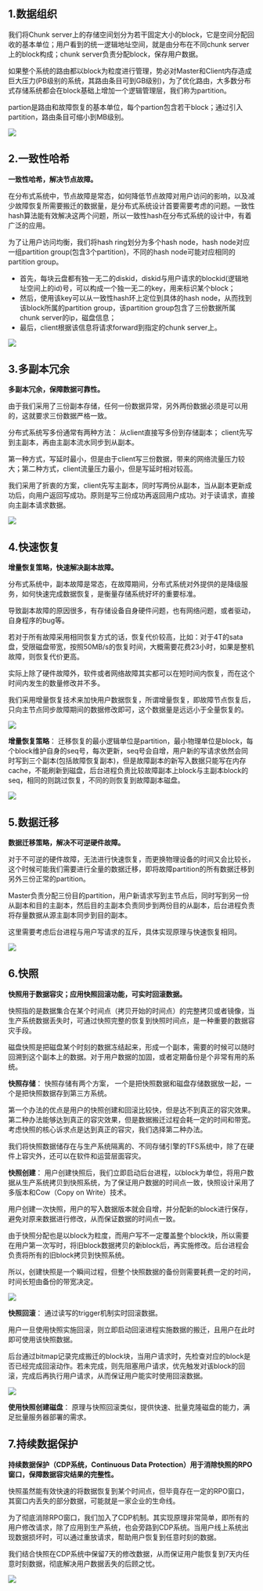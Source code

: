 ## 1.数据组织
我们将Chunk server上的存储空间划分为若干固定大小的block，它是空间分配回收的基本单位；用户看到的统一逻辑地址空间，就是由分布在不同chunk server上的block构成；chunk server负责分配block，保存用户数据。

如果整个系统的路由都以block为粒度进行管理，势必对Master和Client内存造成巨大压力(PB级别的系统，其路由条目可到GB级别)，为了优化路由，大多数分布式存储系统都会在block基础上增加一个逻辑管理层，我们称为partition。

partion是路由和故障恢复的基本单位，每个partion包含若干block；通过引入partition，路由条目可缩小到MB级别。

![](//mccdn.qcloud.com/static/img/07dad25d196a1511bd8b46174ca8eb3d/image.png)

## 2.一致性哈希
**一致性哈希，解决节点故障。**

在分布式系统中，节点故障是常态，如何降低节点故障对用户访问的影响，以及减少故障恢复所需要搬迁的数据量，是分布式系统设计首要需要考虑的问题。一致性hash算法能有效解决这两个问题，所以一致性hash在分布式系统的设计中，有着广泛的应用。

为了让用户访问均衡，我们将hash ring划分为多个hash node，hash node对应一组partition group(包含3个partition)，不同的hash node可能对应相同的partition group。

- 首先，每块云盘都有独一无二的diskid，diskid与用户请求的blockid(逻辑地址空间上的id)号，可以构成一个独一无二的key，用来标识某个block；
- 然后，使用该key可以从一致性hash环上定位到具体的hash node，从而找到该block所属的partition group，该partition group包含了三份数据所属chunk server的ip，磁盘信息；
- 最后，client根据该信息将请求forward到指定的chunk server上。

![](//mccdn.qcloud.com/static/img/6b29e258c2bb0c2008f1d2e19a9b7517/image.png)

## 3.多副本冗余
**多副本冗余，保障数据可靠性。**

由于我们采用了三份副本存储，任何一份数据异常，另外两份数据必须是可以用的，这就要求三份数据严格一致。

分布式系统写多份通常有两种方法：
从client直接写多份到存储副本；
client先写到主副本，再由主副本流水同步到从副本。

第一种方式，写延时最小，但是由于client写三份数据，带来的网络流量压力较大；第二种方式，client流量压力最小，但是写延时相对较高。

我们采用了折衷的方案，client先写主副本，同时写两份从副本，当从副本更新成功后，向用户返回写成功。原则是写三份成功再返回用户成功。对于读请求，直接向主副本请求数据。

![](//mccdn.qcloud.com/static/img/1724b5db3c838602c6e4bb71093c09f8/image.png)

## 4.快速恢复
**增量恢复策略，快速解决副本故障。**

分布式系统中，副本故障是常态，在故障期间，分布式系统对外提供的是降级服务，如何快速完成数据恢复，是衡量存储系统好坏的重要标准。

导致副本故障的原因很多，有存储设备自身硬件问题，也有网络问题，或者驱动，自身程序的bug等。

若对于所有故障采用相同恢复方式的话，恢复代价较高，比如：对于4T的sata盘，受限磁盘带宽，按照50MB/s的恢复时间，大概需要花费23小时，如果是整机故障，则恢复代价更高。

实际上除了硬件故障外，软件或者网络故障其实都可以在短时间内恢复，而在这个时间内发生的数量修改并不多。

我们采用增量恢复技术来加快用户数据恢复，所谓增量恢复，即故障节点恢复后，只向主节点同步故障期间的数据修改即可，这个数据量是远远小于全量恢复的。

![](//mccdn.qcloud.com/static/img/fb13ace73a2e0eb5dac28f78bd95b8f8/image.png)

**增量恢复策略**：
迁移恢复的最小逻辑单位是partition，最小物理单位是block，每个block维护自身的seq号，每次更新，seq号会自增，用户新的写请求依然会同时写到三个副本(包括故障恢复副本)，但是故障副本的新写入数据只能写在内存cache，不能刷新到磁盘，后台进程负责比较故障副本上block与主副本block的seq，相同的则跳过恢复，不同的则恢复到故障副本磁盘。

![](//mccdn.qcloud.com/static/img/1f7135c4c04fba632ebd4ae9c9ec8167/image.png)

## 5.数据迁移
**数据迁移策略，解决不可逆硬件故障。**

对于不可逆的硬件故障，无法进行快速恢复，而更换物理设备的时间又会比较长，这个时候可能我们需要进行全量的数据迁移，即将故障partition的所有数据迁移到另外三份正常的partition。

Master负责分配三份目的partition，用户新请求写到主节点后，同时写到另一份从副本和目的主副本，然后目的主副本负责同步到两份目的从副本，后台进程负责将存量数据从源主副本同步到目的副本。

这里需要考虑后台进程与用户写请求的互斥，具体实现原理与快速恢复相同。

![](//mccdn.qcloud.com/static/img/086b806102327a1e874df22f413339a9/image.png)

## 6.快照
**快照用于数据容灾；应用快照回滚功能，可实时回滚数据。**

快照指的是数据集合在某个时间点（拷贝开始的时间点）的完整拷贝或者镜像，当生产系统数据丢失时，可通过快照完整的恢复到快照时间点，是一种重要的数据容灾手段。

磁盘快照是把磁盘某个时刻的数据冻结起来，形成一个副本，需要的时候可以随时回溯到这个副本上的数据。对于用户数据的加固，或者定期备份是个非常有用的系统。

**快照存储**：
快照存储有两个方案， 一个是把快照数据和磁盘存储数据放一起，一个是把快照数据存到第三方系统。

第一个办法的优点是用户的快照创建和回滚比较快，但是达不到真正的容灾效果。第二种办法能够达到真正的容灾效果，但是数据搬迁过程会耗一定的时间和带宽。考虑快照的核心诉求点是达到真正的容灾，我们选择第二种办法。

我们将快照数据储存在与生产系统隔离的、不同存储引擎的TFS系统中，除了在硬件上容灾外，还可以在软件和运营层面容灾。

**快照创建**：
用户创建快照后，我们立即启动后台进程，以block为单位，将用户数据从生产系统拷贝到快照系统，为了保证用户数据的时间点一致，快照设计采用了多版本和Cow（Copy on Write）技术。

用户创建一次快照，用户的写入数据版本就会自增，并分配新的block进行保存，避免对原来数据进行修改，从而保证数据的时间点一致。

由于快照分配也是以block为粒度，而用户写不一定覆盖整个block块，所以需要在用户第一次写时，将旧block数据拷贝的新block后，再实施修改。后台进程会负责将所有的旧block拷贝到快照系统。

所以，创建快照是一个瞬间过程，但整个快照数据的备份则需要耗费一定的时间，时间长短由备份的带宽决定。

![](//mccdn.qcloud.com/static/img/de1ff31e363ad1e7fac17298403e1575/image.png)

**快照回滚**：
通过读写的trigger机制实时回滚数据。

用户一旦使用快照实施回滚，则立即启动回滚进程实施数据的搬迁，且用户在此时即可使用该快照数据。

后台通过bitmap记录完成搬迁的block块，当用户请求时，先检查对应的block是否已经完成回滚动作。若未完成，则先阻塞用户请求，优先触发对该block的回滚，完成后再执行用户请求，从而保证用户能实时使用回滚数据。

![](//mccdn.qcloud.com/static/img/f359c850d50a92c328f114ea7e525c8d/image.png)

**使用快照创建磁盘**：
原理与快照回滚类似，提供快速、批量克隆磁盘的能力，满足批量服务器部署的需求。

## 7.持续数据保护
**持续数据保护（CDP系统，Continuous Data Protection）用于消除快照的RPO窗口，保障数据容灾结果的完整性。**

快照虽然能有效快速的将数据恢复到某个时间点，但毕竟存在一定的RPO窗口，其窗口内丢失的部分数据，可能就是一家企业的生命线。

为了彻底消除RPO窗口，我们加入了CDP机制。其实现原理非常简单，即所有的用户修改请求，除了应用到生产系统，也会旁路到CDP系统。当用户线上系统出现数据损坏时，可以通过重放请求，帮助用户恢复到任意时刻的数据。

我们结合快照在CDP系统中保留7天的修改数据，从而保证用户能恢复到7天内任意时刻数据，彻底解决用户数据丢失的后顾之忧。

![](//mccdn.qcloud.com/static/img/b31fd3844df86ad4973899f0f5ad0a88/image.png)

